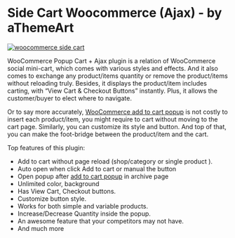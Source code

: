 # Side Cart Woocommerce (Ajax) - by aThemeArt



<a href="https://athemeart.com/downloads/woocommerce-popup-cart-ajax/" target="_blank"><img src="https://athemeart.com/wp-content/uploads/edd/2020/01/banner-772x250-1.jpg" alt="woocommerce side cart"></a>

<p>WooCommerce Popup Cart + Ajax plugin is a relation of WooCommerce social mini-cart, which comes with various styles and effects. And it also comes to exchange any product/items quantity or remove the product/items without reloading truly. Besides, it displays the product/item includes carting, with “View Cart & Checkout Buttons” instantly. Plus, it allows the customer/buyer to elect where to navigate.</p>


Or to say more accurately, <a href="https://athemeart.com/downloads/woocommerce-popup-cart-ajax/" target="_blank">WooCommerce add to cart popup</a> is not costly to insert each product/item, you might require to cart without moving to the cart page. Similarly, you can customize its style and button. And top of that, you can make the foot-bridge between the product/item and the cart.

Top features of this plugin:
<ul>
<li>Add to cart without page reload (shop/category or single product ).</li>
<li>Auto open when click Add to cart or manual the button</li>
<li> Open popup after <a href="https://athemeart.com/downloads/woocommerce-popup-cart-ajax/" target="_blank">add to cart popup</a> in archive page</li>
<li>Unlimited color, background</li>
<li>Has View Cart, Checkout buttons.</li>
<li>Customize button style.</li>
<li>Works for both simple and variable products.</li>
<li>Increase/Decrease Quantity inside the popup.</li>
<li> An awesome feature that your competitors may not have.</li>
<li>And much more</li>
</ul>


